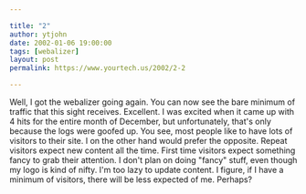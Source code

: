 ```yaml
---

title: "2"
author: ytjohn
date: 2002-01-06 19:00:00
tags: [webalizer]
layout: post
permalink: https://www.yourtech.us/2002/2-2

---
```

Well, I got the webalizer going again.  You can now see the bare minimum of traffic that this sight receives.  Excellent. I was excited when it came up with 4 hits for the entire month of December, but unfortunately, that's only because the logs were goofed up.  You see, most people like to have lots of visitors to their site.  I on the other hand would prefer the opposite.  Repeat visitors expect new content all the time.  First time visitors expect something fancy to grab their attention. I don't plan on doing "fancy" stuff, even though my logo is kind of nifty.  I'm too lazy to update content.  I figure, if I have a minimum of visitors, there will be less expected of me.  Perhaps?
